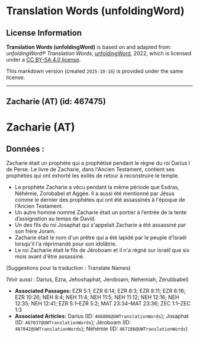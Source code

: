 # Translation Words (unfoldingWord)

## License Information

**Translation Words (unfoldingWord)** is based on and adapted from: _unfoldingWord® Translation Words_, [unfoldingWord](https://unfoldingword.org/utw), 2022, which is licensed under a [CC BY-SA 4.0 license](https://creativecommons.org/licenses/by-sa/4.0/legalcode.en).

This markdown version (created `2025-10-16`) is provided under the same license.



--------------------------------

## Zacharie (AT) (id: 467475)

Zacharie (AT)
=============

Données :
---------

Zacharie était un prophète qui a prophétisé pendant le règne du roi Darius I de Perse. Le livre de Zacharie, dans l'Ancien Testament, contient ses prophéties qui ont exhorté les exilés de retour à reconstruire le temple.

* Le prophète Zacharie a vécu pendant la même période que Esdras, Néhémie, Zorobabel et Aggée. Il a aussi été mentionné par Jésus comme le dernier des prophètes qui ont été assassinés à l'époque de l'Ancien Testament.
* Un autre homme nommé Zacharie était un portier à l’entrée de la tente d’assignation au temps de David.
* Un des fils du roi Josaphat qui s'appelait Zacharie a été assassiné par son frère Joram.
* Zacharie était le nom d'un prêtre qui a été lapidé par le peuple d'Israël lorsqu'il l'a réprimandé pour son idolâtrie.
* Le roi Zacharie était le fils de Jéroboam et il n'a régné sur Israël que six mois avant d'être assassiné.

(Suggestions pour la traduction : Translate Names)

(Voir aussi : Darius, Ezra, Jehoshaphat, Jeroboam, Nehemiah, Zerubbabel)

* **Associated Passages:** EZR 5:1; EZR 6:14; EZR 8:3; EZR 8:11; EZR 8:16; EZR 10:26; NEH 8:4; NEH 11:4; NEH 11:5; NEH 11:12; NEH 12:16; NEH 12:35; NEH 12:41; EZR 5:1–EZR 5:2; MAT 23:34–MAT 23:36; ZEC 1:1–ZEC 1:3
* **Associated Articles:** Darius (ID: `466806@UWTranslationWords`); Josaphat (ID: `467037@UWTranslationWords`); Jéroboam (ID: `467042@UWTranslationWords`); Néhémie (ID: `467186@UWTranslationWords`)

